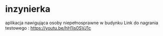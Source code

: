 # inzynierka
aplikacja nawigująca osoby niepełnosprawne w budynku 
Link do nagrania testowego :  https://youtu.be/hH1is0SVJ1c
